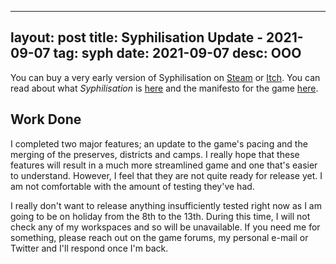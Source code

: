 
---
layout: post
title: Syphilisation Update - 2021-09-07
tag: syph
date: 2021-09-07
desc: OOO
---


You can buy a very early version of Syphilisation  on [Steam](https://store.steampowered.com/app/1712530/Nikhil_Murthys_Syphilisation/) or [Itch](https://whynotgames.itch.io/nikhil-murthys-syphilisation). You can read about what *Syphilisation* is [here](/blog/syph/announce) and the manifesto for the game [here](/blog/syph/newManifesto).

## Work Done

I completed two major features; an update to the game's pacing and the merging of the preserves, districts and camps. I really hope that these features will result in a much more streamlined game and one that's easier to understand. However, I feel that they are not quite ready for release yet. I am not comfortable with the amount of testing they've had.


I really don't want to release anything insufficiently tested right now as I am going to be on holiday from the 8th to the 13th. During this time, I will not check any of my workspaces and so will be unavailable. If you need me for something, please reach out on the game forums, my personal e-mail or Twitter and I'll respond once I'm back.

